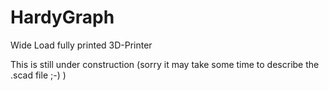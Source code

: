 # HardyGraph
Wide Load fully printed 3D-Printer

This is still under construction (sorry it may take some time to describe the .scad file ;-) )
